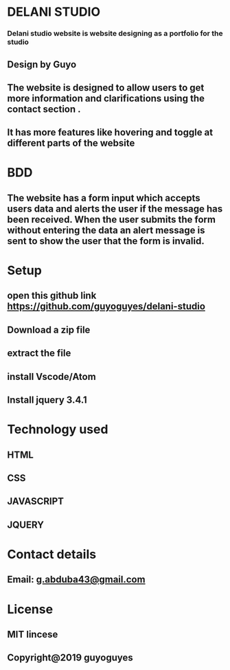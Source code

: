 # DELANI STUDIO

### Delani studio website is website designing as a portfolio for the studio 

## Design by Guyo

## The website is designed to allow users to get more information and clarifications using the contact section .
## It has more features like hovering and toggle at different parts of the website

#  BDD

## The website has a form input which accepts users data and alerts the user if the message has been received. When the user submits the form without entering  the data an alert message is sent to show the user that the form is invalid.

# Setup

## open this github link https://github.com/guyoguyes/delani-studio

## Download a zip file

## extract the file

## install Vscode/Atom 

## Install jquery 3.4.1

# Technology used

## HTML

## CSS

## JAVASCRIPT

## JQUERY

# Contact details

## Email: g.abduba43@gmail.com

# License

## MIT lincese

## Copyright@2019 guyoguyes

